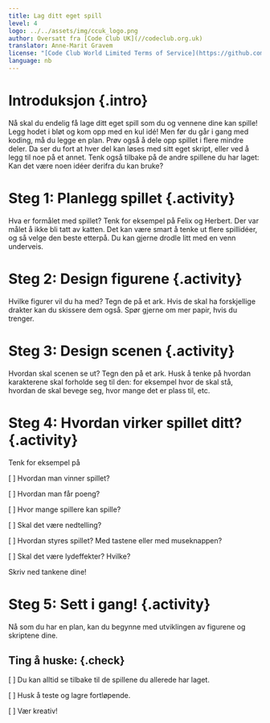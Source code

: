 ```yaml
---
title: Lag ditt eget spill
level: 4
logo: ../../assets/img/ccuk_logo.png
author: Oversatt fra [Code Club UK](//codeclub.org.uk)
translator: Anne-Marit Gravem
license: "[Code Club World Limited Terms of Service](https://github.com/CodeClub/scratch-curriculum/blob/master/LICENSE.md)"
language: nb
---
```


# Introduksjon {.intro}

Nå skal du endelig få lage ditt eget spill som du og vennene dine kan
spille!  Legg hodet i bløt og kom opp med en kul idé!  Men før du går
i gang med koding, må du legge en plan. Prøv også å dele opp spillet i
flere mindre deler. Da ser du fort at hver del kan løses med sitt eget
skript, eller ved å legg til noe på et annet. Tenk også tilbake på de
andre spillene du har laget: Kan det være noen idéer derifra du kan
bruke?

# Steg 1: Planlegg spillet {.activity}

Hva er formålet med spillet? Tenk for eksempel på Felix og Herbert.
Der var målet å ikke bli tatt av katten. Det kan være smart å tenke ut
flere spillidéer, og så velge den beste etterpå. Du kan gjerne drodle
litt med en venn underveis.

# Steg 2: Design figurene {.activity}

Hvilke figurer vil du ha med? Tegn de på et ark. Hvis de skal ha
forskjellige drakter kan du skissere dem også. Spør gjerne om mer
papir, hvis du trenger.

# Steg 3: Design scenen {.activity}

Hvordan skal scenen se ut? Tegn den på et ark. Husk å tenke på hvordan
karakterene skal forholde seg til den: for eksempel hvor de skal stå,
hvordan de skal bevege seg, hvor mange det er plass til, etc.

# Steg 4: Hvordan virker spillet ditt? {.activity}

Tenk for eksempel på

[ ] Hvordan man vinner spillet?

[ ] Hvordan man får poeng?

[ ] Hvor mange spillere kan spille?

[ ] Skal det være nedtelling?

[ ] Hvordan styres spillet? Med tastene eller med museknappen?

[ ] Skal det være lydeffekter? Hvilke?

Skriv ned tankene dine!

# Steg 5: Sett i gang! {.activity}

Nå som du har en plan, kan du begynne med utviklingen av figurene og
skriptene dine.

## Ting å huske: {.check}

[ ] Du kan alltid se tilbake til de spillene du allerede har laget.

[ ] Husk å teste og lagre fortløpende.

[ ] Vær kreativ!
